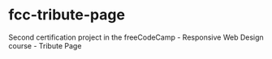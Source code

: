 # fcc-tribute-page

Second certification project in the freeCodeCamp - Responsive Web Design course - Tribute Page

